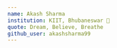 ```yaml
---
name: Akash Sharma 
institution: KIIT, Bhubaneswar 🚩 
quote: Dream, Believe, Breathe 
github_user: akashsharma99
---
```


